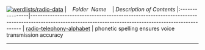 [![werdlists/radio-data](https://img.shields.io/badge/werdlists-radio-data-purple/.svg?logo=github&style=popout&longCache=true)](# "werdlists/radio-data")
|&nbsp;&nbsp;&nbsp;&nbsp;_Folder&nbsp;&nbsp;Name_&nbsp;&nbsp;&nbsp;&nbsp;| _Description of Contents_
|:----------------|--------------------------------------------------------------------------------------------------------------------------------------------------------
| [radio-telephony-alphabet](radio-telephony-alphabet.csv) |  phonetic spelling ensures voice transmission accuracy 

* * *


